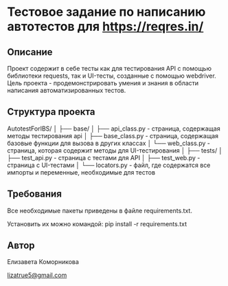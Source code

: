 # Тестовое задание по написанию автотестов для https://reqres.in/

## Описание
Проект содержит в себе тесты как для тестирования API с помощью библиотеки requests, так и UI-тесты, созданные с помощью webdriver. Цель проекта - продемонстрировать умения и знания в области написания автоматизированных тестов.

## Структура проекта

AutotestForIBS/
│
├── base/
│   ├── api_class.py - страница, содержащая методы тестирования api
│   ├── base_class.py - страница, содержащая базовые функции для вызова в других классах
│   └── web_class.py - страница, которая содержит методы для UI-тестирования
│
├── tests/
│   ├── test_api.py - страница с тестами для API
│   ├── test_web.py - страница с UI-тестами
│
└── locators.py - файл, где содержатся все импорты и переменные, необходимые для тестов

## Требования

Все необходимые пакеты приведены в файле requirements.txt. 

Установить их можно командой:
pip install -r requirements.txt


## Автор
Елизавета Коморникова

lizatrue5@gmail.com

